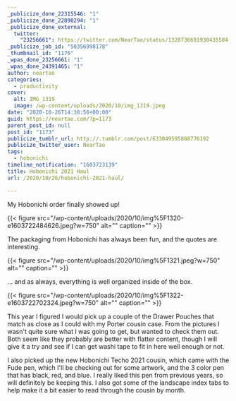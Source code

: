 ```yaml
---
_publicize_done_22315546: "1"
_publicize_done_22890294: "1"
_publicize_done_external:
  twitter:
    "23256661": https://twitter.com/NearTao/status/1320736691930435584
_publicize_job_id: "50356998178"
_thumbnail_id: "1176"
_wpas_done_23256661: "1"
_wpas_done_24391465: "1"
author: neartao
categories:
  - productivity
cover:
  alt: IMG_1319
  image: /wp-content/uploads/2020/10/img_1319.jpeg
date: "2020-10-26T14:38:56+00:00"
guid: https://neartao.com/?p=1173
parent_post_id: null
post_id: "1173"
publicize_tumblr_url: http://.tumblr.com/post/633049595808776192
publicize_twitter_user: NearTao
tags:
  - hobonichi
timeline_notification: "1603723139"
title: Hobonichi 2021 Haul
url: /2020/10/26/hobonichi-2021-haul/

---
```

My Hobonichi order finally showed up!

{{< figure src="/wp-content/uploads/2020/10/img%5F1320-e1603722484626.jpeg?w=750" alt="" caption="" >}}

The packaging from Hobonichi has always been fun, and the quotes are interesting.

{{< figure src="/wp-content/uploads/2020/10/img%5F1321.jpeg?w=750" alt="" caption="" >}}

... and as always, everything is well organized inside of the box.

{{< figure src="/wp-content/uploads/2020/10/img%5F1322-e1603722702324.jpeg?w=750" alt="" caption="" >}}

This year I figured I would pick up a couple of the Drawer Pouches that match as close as I could with my Porter cousin case. From the pictures I wasn't quite sure what I was going to get, but wanted to check them out. Both seem like they probably are better with flatter content, though I will give it a try and see if I can get washi tape to fit in here well enough or not.

I also picked up the new Hobonichi Techo 2021 cousin, which came with the Fude pen, which I'll be checking out for some artwork, and the 3 color pen that has black, red, and blue. I really liked this pen from previous years, so will definitely be keeping this. I also got some of the landscape index tabs to help make it a bit easier to read through the cousin by month.
